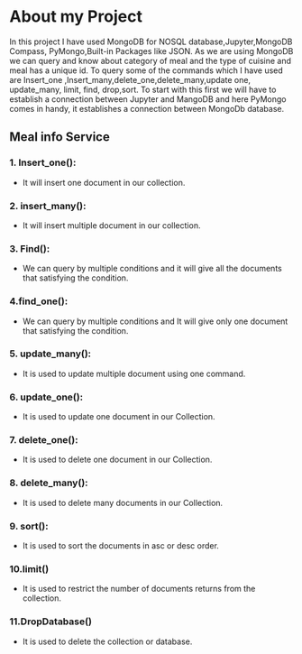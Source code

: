 # About my Project
In this project I have used MongoDB for NOSQL database,Jupyter,MongoDB Compass, PyMongo,Built-in Packages like JSON.
As we are using MongoDB we can query and know about category of meal and the type of cuisine and meal has a unique id. To query some of the commands which I have used are Insert_one ,Insert_many,delete_one,delete_many,update one, update_many, limit, find, drop,sort. To start with this first we will have to establish a connection between Jupyter and MangoDB and here PyMongo comes in handy, it  establishes a connection between MongoDb database.

## Meal info Service

### 1. Insert_one():

* It will insert one document in our collection.

### 2. insert_many():

* It will insert multiple document in our collection.

### 3. Find():

* We can query by multiple conditions and it will give all the documents that satisfying the condition.

### 4.find_one():

* We can query by multiple conditions and It will give only one document that satisfying the condition.

### 5. update_many():

* It is used to update multiple document using one command.

### 6. update_one():

* It is used to update one document in our Collection.

### 7. delete_one():

* It is used to delete one document in our Collection.

### 8. delete_many():

* It is used to delete many documents in our Collection.

### 9. sort():

* It is used to sort the documents in asc or desc order.

### 10.limit()

* It is used to  restrict the number of documents returns from the collection.

### 11.DropDatabase()

* It is used to delete the collection or database.
